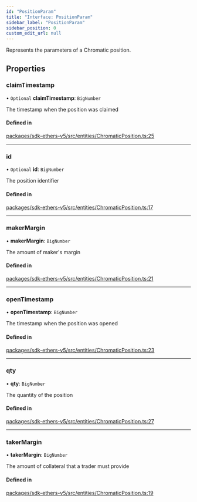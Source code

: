 ```yaml
---
id: "PositionParam"
title: "Interface: PositionParam"
sidebar_label: "PositionParam"
sidebar_position: 0
custom_edit_url: null
---
```


Represents the parameters of a Chromatic position.

## Properties

### claimTimestamp

• `Optional` **claimTimestamp**: `BigNumber`

The timestamp when the position was claimed

#### Defined in

[packages/sdk-ethers-v5/src/entities/ChromaticPosition.ts:25](https://github.com/chromatic-protocol/sdk/blob/144961d/packages/sdk-ethers-v5/src/entities/ChromaticPosition.ts#L25)

___

### id

• `Optional` **id**: `BigNumber`

The position identifier

#### Defined in

[packages/sdk-ethers-v5/src/entities/ChromaticPosition.ts:17](https://github.com/chromatic-protocol/sdk/blob/144961d/packages/sdk-ethers-v5/src/entities/ChromaticPosition.ts#L17)

___

### makerMargin

• **makerMargin**: `BigNumber`

The amount of maker's margin

#### Defined in

[packages/sdk-ethers-v5/src/entities/ChromaticPosition.ts:21](https://github.com/chromatic-protocol/sdk/blob/144961d/packages/sdk-ethers-v5/src/entities/ChromaticPosition.ts#L21)

___

### openTimestamp

• **openTimestamp**: `BigNumber`

The timestamp when the position was opened

#### Defined in

[packages/sdk-ethers-v5/src/entities/ChromaticPosition.ts:23](https://github.com/chromatic-protocol/sdk/blob/144961d/packages/sdk-ethers-v5/src/entities/ChromaticPosition.ts#L23)

___

### qty

• **qty**: `BigNumber`

The quantity of the position

#### Defined in

[packages/sdk-ethers-v5/src/entities/ChromaticPosition.ts:27](https://github.com/chromatic-protocol/sdk/blob/144961d/packages/sdk-ethers-v5/src/entities/ChromaticPosition.ts#L27)

___

### takerMargin

• **takerMargin**: `BigNumber`

The amount of collateral that a trader must provide

#### Defined in

[packages/sdk-ethers-v5/src/entities/ChromaticPosition.ts:19](https://github.com/chromatic-protocol/sdk/blob/144961d/packages/sdk-ethers-v5/src/entities/ChromaticPosition.ts#L19)

